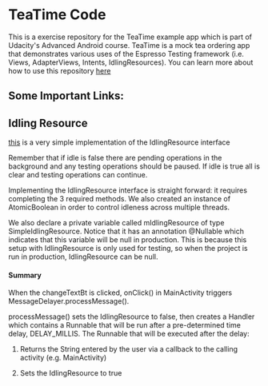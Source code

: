 # TeaTime Code

This is a exercise repository for the TeaTime example app which is part of Udacity's Advanced Android course. TeaTime is a mock tea ordering app that demonstrates various uses of the Espresso Testing framework (i.e. Views, AdapterViews, Intents, IdlingResources). You can learn more about how to use this repository [here](https://classroom.udacity.com/courses/ud857/lessons/8b2a9d63-0ff5-48ff-90d3-a9855b701dae/concepts/41b82e3c-2797-46e5-8a66-684098ca8cbb)

## Some Important Links:

## Idling Resource

[this](https://github.com/udacity/AdvancedAndroid_TeaTime/blob/TESP.03-Solution-AddOrderSummaryActivityTest/app/src/androidTest/java/com/example/android/teatime/OrderSummaryActivityTest.java) is a very simple implementation of the IdlingResource interface

Remember that if idle is false there are pending operations in the background and any testing operations should be paused. If idle is true all is clear and testing operations can continue.

Implementing the IdlingResource interface is straight forward: it requires completing the 3 required methods. We also created an instance of AtomicBoolean in order to control idleness across multiple threads.

We also declare a private variable called mIdlingResource of type SimpleIdlingResource. Notice that it has an annotation @Nullable which indicates that this variable will be null in production. This is because this setup with IdlingResource is only used for testing, so when the project is run in production, IdlingResource can be null.

#### Summary

When the changeTextBt is clicked, onClick() in MainActivity triggers MessageDelayer.processMessage().

processMessage() sets the IdlingResource to false, then creates a Handler which contains a Runnable that will be run after a pre-determined time delay, DELAY_MILLIS. The Runnable that will be executed after the delay:

1) Returns the String entered by the user via a callback to the calling activity (e.g. MainActivity)

2) Sets the IdlingResource to true
